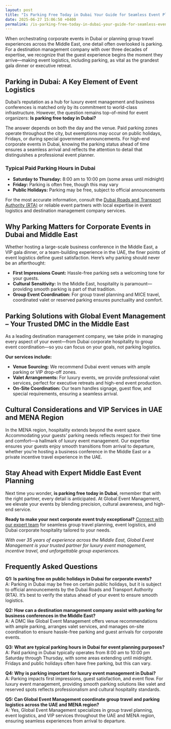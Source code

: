 ```yaml
---
layout: post
title: "Is Parking Free Today in Dubai Your Guide for Seamless Event Planning"
date: 2025-06-27 15:06:50 +0400
permalink: /is-parking-free-today-in-dubai-your-guide-for-seamless-event-planning/
---
```

When orchestrating corporate events in Dubai or planning group travel experiences across the Middle East, one detail often overlooked is parking. For a destination management company with over three decades of expertise, we recognize that the guest experience begins the moment they arrive—making event logistics, including parking, as vital as the grandest gala dinner or executive retreat.

## Parking in Dubai: A Key Element of Event Logistics

Dubai’s reputation as a hub for luxury event management and business conferences is matched only by its commitment to world-class infrastructure. However, the question remains top-of-mind for event organizers: **Is parking free today in Dubai?**

The answer depends on both the day and the venue. Paid parking zones operate throughout the city, but exemptions may occur on public holidays, Fridays, or during special government announcements. For high-end corporate events in Dubai, knowing the parking status ahead of time ensures a seamless arrival and reflects the attention to detail that distinguishes a professional event planner.

### Typical Paid Parking Hours in Dubai

- **Saturday to Thursday:** 8:00 am to 10:00 pm (some areas until midnight)
- **Friday:** Parking is often free, though this may vary
- **Public Holidays:** Parking may be free, subject to official announcements

For the most accurate information, consult the [Dubai Roads and Transport Authority (RTA)](https://www.rta.ae/wps/portal/rta/ae/home/info-center/news-and-media/all-news/NewsDetails/parking-fees-during-public-holidays) or reliable event partners with local expertise in event logistics and destination management company services.

## Why Parking Matters for Corporate Events in Dubai and Middle East

Whether hosting a large-scale business conference in the Middle East, a VIP gala dinner, or a team-building experience in the UAE, the finer points of event logistics define guest satisfaction. Here’s why parking should never be an afterthought:

- **First Impressions Count:** Hassle-free parking sets a welcoming tone for your guests.
- **Cultural Sensitivity:** In the Middle East, hospitality is paramount—providing smooth parking is part of that tradition.
- **Group Event Coordination:** For group travel planning and MICE travel, coordinated valet or reserved parking ensures punctuality and comfort.

## Parking Solutions with Global Event Management – Your Trusted DMC in the Middle East

As a leading destination management company, we take pride in managing every aspect of your event—from Dubai corporate hospitality to group event coordination—so you can focus on your goals, not parking logistics.

**Our services include:**

- **Venue Sourcing:** We recommend Dubai event venues with ample parking or VIP drop-off zones.
- **Valet Arrangements:** For luxury events, we provide professional valet services, perfect for executive retreats and high-end event production.
- **On-Site Coordination:** Our team handles signage, guest flow, and special requirements, ensuring a seamless arrival.

## Cultural Considerations and VIP Services in UAE and MENA Region

In the MENA region, hospitality extends beyond the event space. Accommodating your guests’ parking needs reflects respect for their time and comfort—a hallmark of luxury event management. Our expertise ensures your guests enjoy smooth transitions from arrival to departure, whether you’re hosting a business conference in the Middle East or a private incentive travel experience in the UAE.

## Stay Ahead with Expert Middle East Event Planning

Next time you wonder, **is parking free today in Dubai**, remember that with the right partner, every detail is anticipated. At Global Event Management, we elevate your events by blending precision, cultural awareness, and high-end service.

**Ready to make your next corporate event truly exceptional?** [Connect with our expert team](https://geventm.com/) for seamless group travel planning, event logistics, and Dubai corporate hospitality tailored to your needs.

*With over 35 years of experience across the Middle East, Global Event Management is your trusted partner for luxury event management, incentive travel, and unforgettable group experiences.*

## Frequently Asked Questions

**Q1: Is parking free on public holidays in Dubai for corporate events?**  
A: Parking in Dubai may be free on certain public holidays, but it is subject to official announcements by the Dubai Roads and Transport Authority (RTA). It’s best to verify the status ahead of your event to ensure smooth logistics.

**Q2: How can a destination management company assist with parking for business conferences in the Middle East?**  
A: A DMC like Global Event Management offers venue recommendations with ample parking, arranges valet services, and manages on-site coordination to ensure hassle-free parking and guest arrivals for corporate events.

**Q3: What are typical parking hours in Dubai for event planning purposes?**  
A: Paid parking in Dubai typically operates from 8:00 am to 10:00 pm Saturday through Thursday, with some areas extending until midnight. Fridays and public holidays often have free parking, but this can vary.

**Q4: Why is parking important for luxury event management in Dubai?**  
A: Parking impacts first impressions, guest satisfaction, and event flow. For luxury event management, providing smooth parking solutions like valet and reserved spots reflects professionalism and cultural hospitality standards.

**Q5: Can Global Event Management coordinate group travel and parking logistics across the UAE and MENA region?**  
A: Yes, Global Event Management specializes in group travel planning, event logistics, and VIP services throughout the UAE and MENA region, ensuring seamless experiences from arrival to departure.

<script type="application/ld+json">
{
  "@context": "https://schema.org",
  "@type": "BlogPosting",
  "headline": "Is Parking Free Today in Dubai Your Guide for Seamless Event Planning",
  "description": "Explore essential parking information for corporate events in Dubai and the Middle East. Learn how Global Event Management, a leading destination management company, ensures seamless event logistics and luxury hospitality.",
  "author": {
    "@type": "Person",
    "name": "Global Event Management"
  },
  "publisher": {
    "@type": "Organization",
    "name": "Global Event Management",
    "logo": {
      "@type": "ImageObject",
      "url": "https://geventm.com/logo.png"
    }
  },
  "datePublished": "2024-06-01",
  "mainEntityOfPage": {
    "@type": "WebPage",
    "@id": "https://geventm.com/blog/is-parking-free-today-in-dubai"
  }
}
</script>

<script type="application/ld+json">
{
  "@context": "https://schema.org",
  "@type": "FAQPage",
  "mainEntity": [
    {
      "@type": "Question",
      "name": "Is parking free on public holidays in Dubai for corporate events?",
      "acceptedAnswer": {
        "@type": "Answer",
        "text": "Parking in Dubai may be free on certain public holidays, but it is subject to official announcements by the Dubai Roads and Transport Authority (RTA). It’s best to verify the status ahead of your event to ensure smooth logistics."
      }
    },
    {
      "@type": "Question",
      "name": "How can a destination management company assist with parking for business conferences in the Middle East?",
      "acceptedAnswer": {
        "@type": "Answer",
        "text": "A DMC like Global Event Management offers venue recommendations with ample parking, arranges valet services, and manages on-site coordination to ensure hassle-free parking and guest arrivals for corporate events."
      }
    },
    {
      "@type": "Question",
      "name": "What are typical parking hours in Dubai for event planning purposes?",
      "acceptedAnswer": {
        "@type": "Answer",
        "text": "Paid parking in Dubai typically operates from 8:00 am to 10:00 pm Saturday through Thursday, with some areas extending until midnight. Fridays and public holidays often have free parking, but this can vary."
      }
    },
    {
      "@type": "Question",
      "name": "Why is parking important for luxury event management in Dubai?",
      "acceptedAnswer": {
        "@type": "Answer",
        "text": "Parking impacts first impressions, guest satisfaction, and event flow. For luxury event management, providing smooth parking solutions like valet and reserved spots reflects professionalism and cultural hospitality standards."
      }
    },
    {
      "@type": "Question",
      "name": "Can Global Event Management coordinate group travel and parking logistics across the UAE and MENA region?",
      "acceptedAnswer": {
        "@type": "Answer",
        "text": "Yes, Global Event Management specializes in group travel planning, event logistics, and VIP services throughout the UAE and MENA region, ensuring seamless experiences from arrival to departure."
      }
    }
  ]
}
</script>